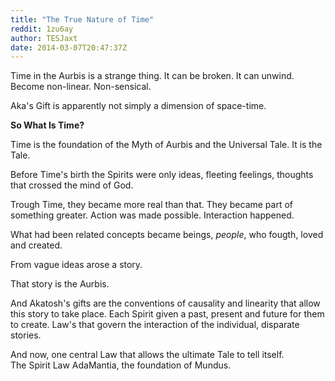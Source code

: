 ```yaml
---
title: "The True Nature of Time"
reddit: 1zu6ay
author: TESJaxt
date: 2014-03-07T20:47:37Z
---
```


Time in the Aurbis is a strange thing. It can be broken.  It can unwind. Become non-linear.  Non-sensical.      

Aka's Gift is apparently not simply a dimension of space-time.     

**So What Is Time?**     
     
    
Time is the foundation of the Myth of Aurbis and the Universal Tale. It is the Tale.    
    

    
Before Time's birth the Spirits were only ideas, fleeting feelings, thoughts that crossed the mind of God.    
      

    
Trough Time, they became more real than that. They became part of something greater.  Action was made possible.  Interaction happened.    
    

    
What had been related concepts became beings, *people*, who fougth, loved and created.     
    

    
From vague ideas arose a story.    
    

    
That story is the Aurbis.    

    
    
And Akatosh's gifts are the conventions of causality and linearity that allow this story to take place. Each Spirit given a past, present and future for them to create. Law's that govern the interaction of the individual, disparate stories.    
    

    
And now, one central Law that allows the ultimate Tale to tell itself.    
The Spirit Law AdaMantia, the foundation of Mundus.
